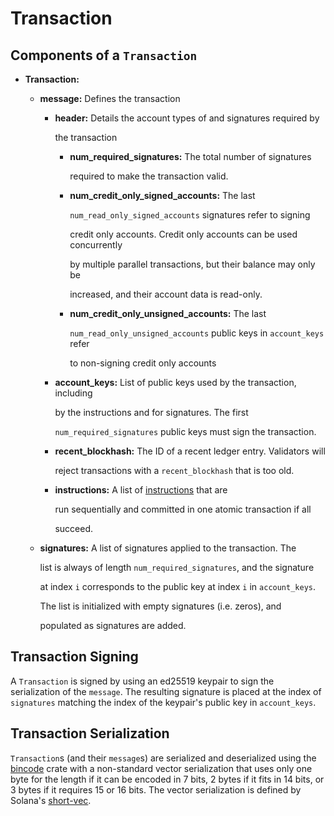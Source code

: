 # Transaction

## Components of a `Transaction`

* **Transaction:**
  * **message:** Defines the transaction
    * **header:** Details the account types of and signatures required by

      the transaction

      * **num\_required\_signatures:** The total number of signatures

        required to make the transaction valid.

      * **num\_credit\_only\_signed\_accounts:** The last

        `num_read_only_signed_accounts` signatures refer to signing

        credit only accounts. Credit only accounts can be used concurrently

        by multiple parallel transactions, but their balance may only be

        increased, and their account data is read-only.

      * **num\_credit\_only\_unsigned\_accounts:** The last

        `num_read_only_unsigned_accounts` public keys in `account_keys` refer

        to non-signing credit only accounts

    * **account\_keys:** List of public keys used by the transaction, including

      by the instructions and for signatures. The first

      `num_required_signatures` public keys must sign the transaction.

    * **recent\_blockhash:** The ID of a recent ledger entry. Validators will

      reject transactions with a `recent_blockhash` that is too old.

    * **instructions:** A list of [instructions](https://github.com/solana-labs/solana/tree/aacead62c0eb052068172eba6b53fc85874d6d54/book/src/instruction.md) that are

      run sequentially and committed in one atomic transaction if all

      succeed.
  * **signatures:** A list of signatures applied to the transaction. The

    list is always of length `num_required_signatures`, and the signature

    at index `i` corresponds to the public key at index `i` in `account_keys`.

    The list is initialized with empty signatures \(i.e. zeros\), and

    populated as signatures are added.

## Transaction Signing

A `Transaction` is signed by using an ed25519 keypair to sign the serialization of the `message`. The resulting signature is placed at the index of `signatures` matching the index of the keypair's public key in `account_keys`.

## Transaction Serialization

`Transaction`s \(and their `message`s\) are serialized and deserialized using the [bincode](https://crates.io/crates/bincode) crate with a non-standard vector serialization that uses only one byte for the length if it can be encoded in 7 bits, 2 bytes if it fits in 14 bits, or 3 bytes if it requires 15 or 16 bits. The vector serialization is defined by Solana's [short-vec](https://github.com/solana-labs/solana/blob/master/sdk/src/short_vec.rs).
